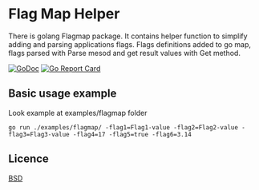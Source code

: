 # Flag Map Helper

There is golang Flagmap package. It contains helper function to simplify adding
and parsing applications flags. Flags definitions added to go map, flags parsed
with Parse mesod and get result values with Get method.

[![GoDoc](https://godoc.org/github.com/kirill-scherba/flagmap?status.svg)](https://godoc.org/github.com/kirill-scherba/flagmap/)
[![Go Report Card](https://goreportcard.com/badge/github.com/kirill-scherba/flagmap)](https://goreportcard.com/report/github.com/kirill-scherba/flagmap)

## Basic usage example

Look example at examples/flagmap folder

    go run ./examples/flagmap/ -flag1=Flag1-value -flag2=Flag2-value -flag3=Flag3-value -flag4=17 -flag5=true -flag6=3.14

## Licence

[BSD](LICENSE)
